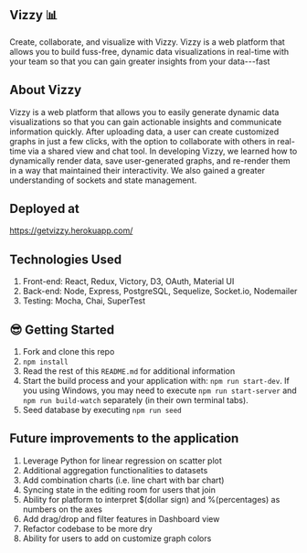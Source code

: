## Vizzy 📊
Create, collaborate, and visualize with Vizzy. Vizzy is a web platform that allows you to build fuss-free, dynamic data visualizations in real-time with your team so that you can gain greater insights from your data---fast

 ## About Vizzy
 Vizzy is a web platform that allows you to easily generate dynamic data visualizations so that you can gain actionable insights and communicate information quickly. After uploading data, a user can create customized graphs in just a few clicks, with the option to collaborate with others in real-time via a shared view and chat tool. In developing Vizzy, we learned how to dynamically render data, save user-generated graphs, and re-render them in a way that maintained their interactivity. We also gained a greater understanding of sockets and state management.

  ## Deployed at
 https://getvizzy.herokuapp.com/

 ## Technologies Used
 1. Front-end: React, Redux, Victory, D3, OAuth, Material UI
 2. Back-end: Node, Express, PostgreSQL, Sequelize, Socket.io, Nodemailer
 3. Testing: Mocha, Chai, SuperTest


## 😎 Getting Started

1. Fork and clone this repo
2. `npm install`
3. Read the rest of this `README.md` for additional information
4. Start the build process and your application with: `npm run start-dev`. If you using Windows, you may need to execute `npm run start-server` and `npm run build-watch` separately (in their own terminal tabs).
5. Seed database by executing `npm run seed`

## Future improvements to the application
1. Leverage Python for linear regression on scatter plot
2. Additional aggregation functionalities to datasets
3. Add combination charts (i.e. line chart with bar chart)
4. Syncing state in the editing room for users that join
5. Ability for platform to interpret $(dollar sign) and %(percentages) as numbers on the axes
6. Add drag/drop and filter features in Dashboard view
7. Refactor codebase to be more dry
8. Ability for users to add on customize graph colors


